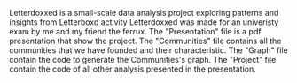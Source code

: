 Letterdoxxed is a small-scale data analysis project exploring patterns and insights from Letterboxd activity
Letterdoxxed was made for an univeristy exam by me and my friend the ferrux.
The "Presentation" file is  a pdf presentation that show the project.
The "Communities" file contains all the communities that we have founded and their characteristic.
The "Graph" file contain the code to generate the Communities's graph.
The "Project" file contain the code of all other analysis presented in the presentation.
